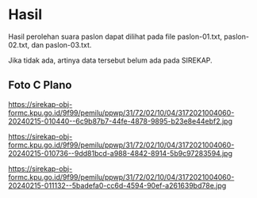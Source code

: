 # Hasil

Hasil perolehan suara paslon dapat dilihat pada file paslon-01.txt, paslon-02.txt, dan paslon-03.txt.

Jika tidak ada, artinya data tersebut belum ada pada SIREKAP.

## Foto C Plano

https://sirekap-obj-formc.kpu.go.id/9f99/pemilu/ppwp/31/72/02/10/04/3172021004060-20240215-010440--6c9b87b7-44fe-4878-9895-b23e8e44ebf2.jpg

https://sirekap-obj-formc.kpu.go.id/9f99/pemilu/ppwp/31/72/02/10/04/3172021004060-20240215-010736--9dd81bcd-a988-4842-8914-5b9c97283594.jpg

https://sirekap-obj-formc.kpu.go.id/9f99/pemilu/ppwp/31/72/02/10/04/3172021004060-20240215-011132--5badefa0-cc6d-4594-90ef-a261639bd78e.jpg
